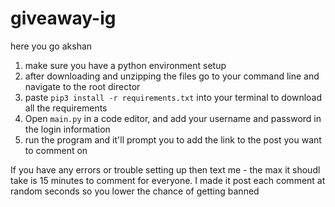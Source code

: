# giveaway-ig
here you go akshan
1. make sure you have a python environment setup
2. after downloading and unzipping the files go to your command line and navigate to the root director
3. paste `pip3 install -r requirements.txt` into your terminal to download all the requirements
4. Open `main.py` in a code editor, and add your username and password in the login information 
5. run the program and it'll prompt you to add the link to the post you want to comment on

If you have any errors or trouble setting up then text me - the max it shoudl take is 15 minutes to comment for everyone. I made it post each comment at random seconds so you lower the chance of getting banned
